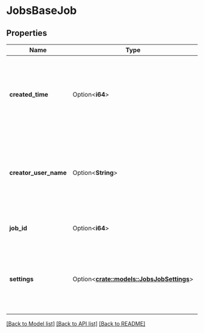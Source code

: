 # JobsBaseJob

## Properties

Name | Type | Description | Notes
------------ | ------------- | ------------- | -------------
**created_time** | Option<**i64**> | The time at which this job was created in epoch milliseconds (milliseconds since 1/1/1970 UTC). | [optional]
**creator_user_name** | Option<**String**> | The creator user name. This field won’t be included in the response if the user has already been deleted. | [optional]
**job_id** | Option<**i64**> | The canonical identifier for this job. | [optional]
**settings** | Option<[**crate::models::JobsJobSettings**](JobsJobSettings.md)> | Settings for this job and all of its runs. These settings can be updated using the `resetJob` method. | [optional]

[[Back to Model list]](../README.md#documentation-for-models) [[Back to API list]](../README.md#documentation-for-api-endpoints) [[Back to README]](../README.md)


